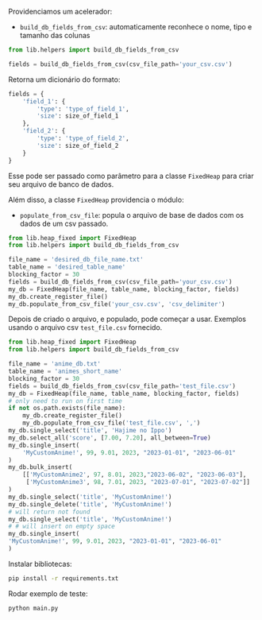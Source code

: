 Providenciamos um acelerador:

- `build_db_fields_from_csv`: automaticamente reconhece o nome, tipo e tamanho das colunas

```python
from lib.helpers import build_db_fields_from_csv

fields = build_db_fields_from_csv(csv_file_path='your_csv.csv')
```

Retorna um dicionário do formato:

```python
fields = {
    'field_1': {
        'type': 'type_of_field_1',
        'size': size_of_field_1
    },
    'field_2': {
        'type': 'type_of_field_2',
        'size': size_of_field_2
    }
}
```

Esse pode ser passado como parâmetro para a classe `FixedHeap`
para criar seu arquivo de banco de dados.

Além disso, a classe `FixedHeap` providencia o módulo:

- `populate_from_csv_file`: popula o arquivo de base de dados com os dados de um csv passado.

```python
from lib.heap_fixed import FixedHeap
from lib.helpers import build_db_fields_from_csv

file_name = 'desired_db_file_name.txt'
table_name = 'desired_table_name'
blocking_factor = 30
fields = build_db_fields_from_csv(csv_file_path='your_csv.csv')
my_db = FixedHeap(file_name, table_name, blocking_factor, fields)
my_db.create_register_file()
my_db.populate_from_csv_file('your_csv.csv', 'csv_delimiter')
```

Depois de criado o arquivo, e populado, pode começar a usar.
Exemplos usando o arquivo csv `test_file.csv` fornecido.

```python
from lib.heap_fixed import FixedHeap
from lib.helpers import build_db_fields_from_csv

file_name = 'anime_db.txt'
table_name = 'animes_short_name'
blocking_factor = 30
fields = build_db_fields_from_csv(csv_file_path='test_file.csv')
my_db = FixedHeap(file_name, table_name, blocking_factor, fields)
# only need to run on first time
if not os.path.exists(file_name):
    my_db.create_register_file()
    my_db.populate_from_csv_file('test_file.csv', ',')
my_db.single_select('title', 'Hajime no Ippo')
my_db.select_all('score', [7.00, 7.20], all_between=True)
my_db.single_insert(
    'MyCustomAnime!', 99, 9.01, 2023, "2023-01-01", "2023-06-01"
)
my_db.bulk_insert(
    [['MyCustomAnime2', 97, 8.01, 2023,"2023-06-02", "2023-06-03"],
     ['MyCustomAnime3', 98, 7.01, 2023, "2023-07-01", "2023-07-02"]]
)
my_db.single_select('title', 'MyCustomAnime!')
my_db.single_delete('title', 'MyCustomAnime!')
# will return not found
my_db.single_select('title', 'MyCustomAnime!')
# # will insert on empty space
my_db.single_insert(
'MyCustomAnime!', 99, 9.01, 2023, "2023-01-01", "2023-06-01"
)
```

Instalar bibliotecas:

```sh
pip install -r requirements.txt
```

Rodar exemplo de teste:

```sh
python main.py
```
